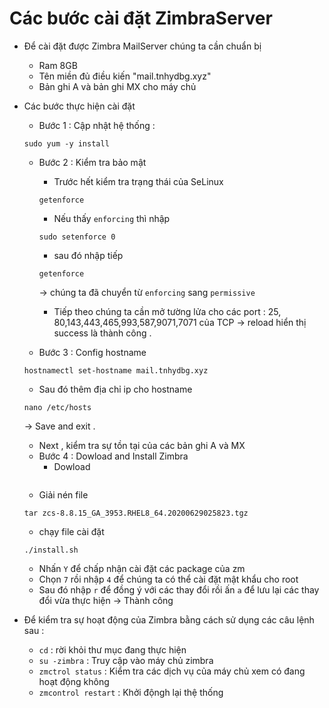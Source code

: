 # Các bước cài đặt ZimbraServer
- Để cài đặt được Zimbra MailServer chúng ta cần chuẩn bị 
  - Ram 8GB
  - Tên miền đủ điều kiến "mail.tnhydbg.xyz"
  - Bản ghi A và bản ghi MX cho máy chủ 
- Các bước thực hiện cài đặt 
  - Bước 1 : Cập nhật hệ thống : 
  ```
  sudo yum -y install 
  ```

  - Bước 2 : Kiểm tra bảo mật 
    - Trước hết kiểm tra trạng thái của SeLinux 
    ```
    getenforce
    ```
    - Nếu thấy `enforcing` thì nhập 
    ```
    sudo setenforce 0
    ```
    - sau đó nhập tiếp 
    ```
    getenforce
    ```
    -> chúng ta đã chuyển từ `enforcing` sang `permissive` 

    - Tiếp theo chúng ta cần mở tường lửa cho các port : 25, 80,143,443,465,993,587,9071,7071 của TCP -> reload hiển thị success là thành công .

  - Bước 3 : Config hostname 

  ```
  hostnamectl set-hostname mail.tnhydbg.xyz
  ```
    - Sau đó thêm địa chỉ ip cho hostname 
    ``` 
    nano /etc/hosts
    ```
    -> Save and exit .
    - Next , kiểm tra sự tồn tại của các bản ghi A và MX 
  - Bước 4 : Dowload and Install Zimbra 
    - Dowload 
  ``` wget https://files.zimbra.com/downloads/8.8.15_GA/zcs-8.8.15_GA_3953.RHEL8_64.20200629025823.tgz
  ```
    - Giải nén file 
    ``` 
    tar zcs-8.8.15_GA_3953.RHEL8_64.20200629025823.tgz
    ```
    - chạy file cài đặt 
    ```
    ./install.sh
    ```
    - Nhấn `Y` để chấp nhận cài đặt các package của zm
    - Chọn `7` rồi nhập `4` để chúng ta có thể cài đặt mật khẩu cho root 
    - Sau đó nhập `r` để đồng ý với các thay đổi rồi ấn `a` để lưu lại các thay đổi vừa thực hiện 
    -> Thành công 

- Để kiểm tra sự hoạt động của Zimbra bằng cách sử dụng các câu lệnh sau : 
  - `cd` : rời khỏi thư mục đang thực hiện 
  - `su -zimbra` : Truy cập vào máy chủ zimbra 
  - `zmctrol status` : Kiểm tra các dịch vụ của máy chủ xem có đang hoạt động không 
  - `zmcontrol restart` : Khởi độngh lại thệ thống 
  
  